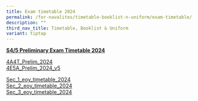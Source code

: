 ```yaml
---
title: Exam timetable 2024
permalink: /for-navalites/timetable-booklist-n-uniform/exam-timetable/
description: ""
third_nav_title: Timetable, Booklist & Uniform
variant: tiptap
---
```

<p><strong><u>S4/5 Preliminary Exam Timetable 2024</u></strong>
</p>
<p><a href="/files/Exam tt/4A4T_Prelim_2024_v3.pdf" rel="noopener noreferrer nofollow" target="_blank">4A4T_Prelim_2024</a>
<br><a href="/files/4E5A_Prelim_2024_v5.pdf" rel="noopener noreferrer nofollow" target="_blank">4E5A_Prelim_2024_v5</a>
</p>
<p><a href="/files/2024 eoy tt/sec_1_eoy_timetable_2024.pdf" rel="noopener nofollow" target="_blank">Sec_1_eoy_timetable_2024</a>
<br><a href="/files/2024 eoy tt/sec_2_eoy_timetable_2024_updated_280824.pdf" rel="noopener nofollow" target="_blank">Sec_2_eoy_timetable_2024</a>
<br><a href="/files/2024 eoy tt/sec_3_eoy_timetable_2024_updated_280824.pdf" rel="noopener nofollow" target="_blank">Sec_3_eoy_timetable_2024</a>
</p>